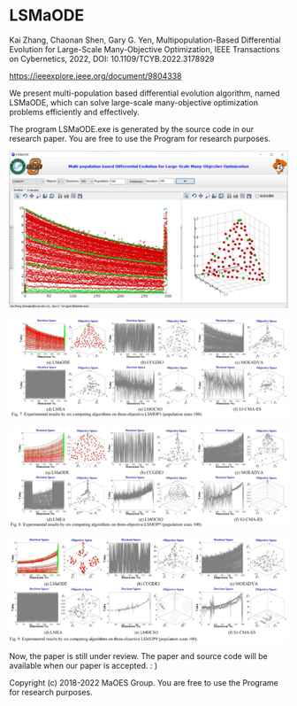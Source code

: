 # LSMaODE
Kai Zhang, Chaonan Shen, Gary G. Yen, Multipopulation-Based Differential Evolution for Large-Scale Many-Objective Optimization, IEEE Transactions on Cybernetics, 2022, DOI: 10.1109/TCYB.2022.3178929

https://ieeexplore.ieee.org/document/9804338

We present multi-population based differential evolution algorithm, named LSMaODE, which can solve large-scale many-objective optimization problems efficiently and effectively.

The program LSMaODE.exe is generated by the source code in our research paper. You are free to use the Program for research purposes.

![Alt text](https://github.com/MaOEA/LSMaODE/blob/main/Images/1.jpg)

![Alt text](https://github.com/MaOEA/LSMaODE/blob/main/Images/2.jpg)

![Alt text](https://github.com/MaOEA/LSMaODE/blob/main/Images/3.jpg)

![Alt text](https://github.com/MaOEA/LSMaODE/blob/main/Images/4.jpg)

Now, the paper is still under review. The paper and source code will be available when our paper is accepted. : )

Copyright (c) 2018-2022 MaOES Group. You are free to use the Programe for research purposes.
